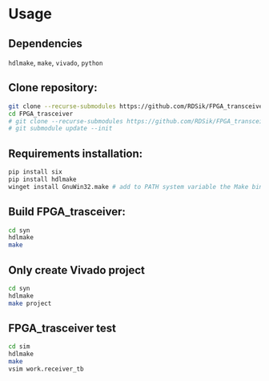# Usage

## Dependencies 

`hdlmake`, `make`, `vivado`, `python`

## Clone repository:
```bash
git clone --recurse-submodules https://github.com/RDSik/FPGA_transceiver.git
cd FPGA_trasceiver
# git clone --recurse-submodules https://github.com/RDSik/FPGA_transceiver.git
# git submodule update --init
```

## Requirements installation:
```bash
pip install six
pip install hdlmake
winget install GnuWin32.make # add to PATH system variable the Make bin folder: C:\Program Files (x86)\GnuWin32\bin
```

## Build FPGA_trasceiver:
```bash
cd syn
hdlmake
make
```

## Only create Vivado project
```bash
cd syn
hdlmake
make project
```

## FPGA_trasceiver test

```bash
cd sim
hdlmake
make
vsim work.receiver_tb
```
